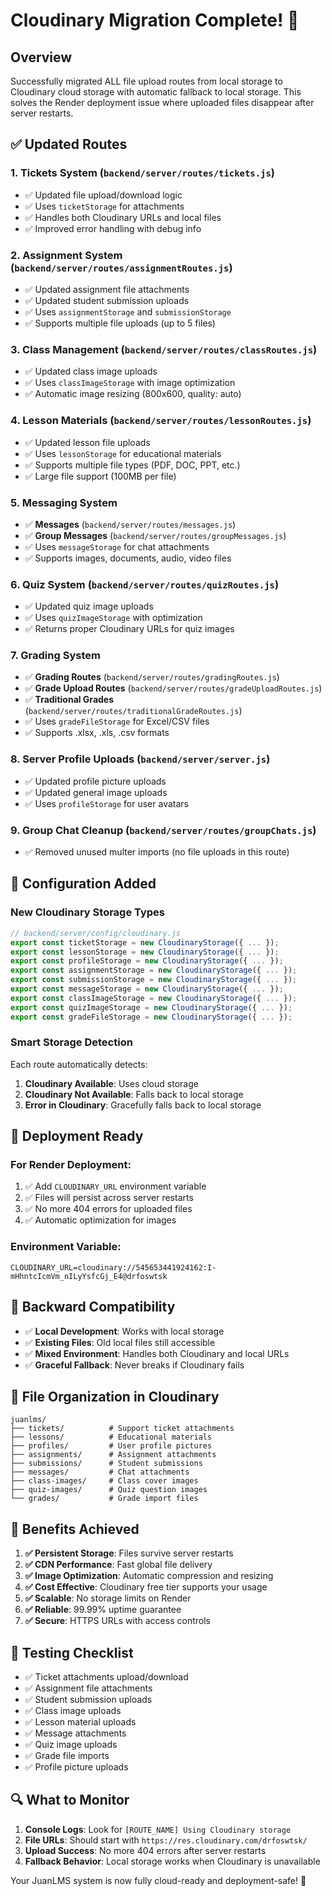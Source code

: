 # Cloudinary Migration Complete! 🎉

## Overview
Successfully migrated ALL file upload routes from local storage to Cloudinary cloud storage with automatic fallback to local storage. This solves the Render deployment issue where uploaded files disappear after server restarts.

## ✅ Updated Routes

### 1. **Tickets System** (`backend/server/routes/tickets.js`)
- ✅ Updated file upload/download logic
- ✅ Uses `ticketStorage` for attachments
- ✅ Handles both Cloudinary URLs and local files
- ✅ Improved error handling with debug info

### 2. **Assignment System** (`backend/server/routes/assignmentRoutes.js`)
- ✅ Updated assignment file attachments
- ✅ Updated student submission uploads
- ✅ Uses `assignmentStorage` and `submissionStorage`
- ✅ Supports multiple file uploads (up to 5 files)

### 3. **Class Management** (`backend/server/routes/classRoutes.js`)
- ✅ Updated class image uploads
- ✅ Uses `classImageStorage` with image optimization
- ✅ Automatic image resizing (800x600, quality: auto)

### 4. **Lesson Materials** (`backend/server/routes/lessonRoutes.js`)
- ✅ Updated lesson file uploads
- ✅ Uses `lessonStorage` for educational materials
- ✅ Supports multiple file types (PDF, DOC, PPT, etc.)
- ✅ Large file support (100MB per file)

### 5. **Messaging System**
- ✅ **Messages** (`backend/server/routes/messages.js`)
- ✅ **Group Messages** (`backend/server/routes/groupMessages.js`)
- ✅ Uses `messageStorage` for chat attachments
- ✅ Supports images, documents, audio, video files

### 6. **Quiz System** (`backend/server/routes/quizRoutes.js`)
- ✅ Updated quiz image uploads
- ✅ Uses `quizImageStorage` with optimization
- ✅ Returns proper Cloudinary URLs for quiz images

### 7. **Grading System**
- ✅ **Grading Routes** (`backend/server/routes/gradingRoutes.js`)
- ✅ **Grade Upload Routes** (`backend/server/routes/gradeUploadRoutes.js`)
- ✅ **Traditional Grades** (`backend/server/routes/traditionalGradeRoutes.js`)
- ✅ Uses `gradeFileStorage` for Excel/CSV files
- ✅ Supports .xlsx, .xls, .csv formats

### 8. **Server Profile Uploads** (`backend/server/server.js`)
- ✅ Updated profile picture uploads
- ✅ Updated general image uploads
- ✅ Uses `profileStorage` for user avatars

### 9. **Group Chat Cleanup** (`backend/server/routes/groupChats.js`)
- ✅ Removed unused multer imports (no file uploads in this route)

## 🔧 Configuration Added

### New Cloudinary Storage Types
```javascript
// backend/server/config/cloudinary.js
export const ticketStorage = new CloudinaryStorage({ ... });
export const lessonStorage = new CloudinaryStorage({ ... });
export const profileStorage = new CloudinaryStorage({ ... });
export const assignmentStorage = new CloudinaryStorage({ ... });
export const submissionStorage = new CloudinaryStorage({ ... });
export const messageStorage = new CloudinaryStorage({ ... });
export const classImageStorage = new CloudinaryStorage({ ... });
export const quizImageStorage = new CloudinaryStorage({ ... });
export const gradeFileStorage = new CloudinaryStorage({ ... });
```

### Smart Storage Detection
Each route automatically detects:
1. **Cloudinary Available**: Uses cloud storage
2. **Cloudinary Not Available**: Falls back to local storage
3. **Error in Cloudinary**: Gracefully falls back to local storage

## 🚀 Deployment Ready

### For Render Deployment:
1. ✅ Add `CLOUDINARY_URL` environment variable
2. ✅ Files will persist across server restarts
3. ✅ No more 404 errors for uploaded files
4. ✅ Automatic optimization for images

### Environment Variable:
```
CLOUDINARY_URL=cloudinary://545653441924162:I-mHhntcIcmVm_nILyYsfcGj_E4@drfoswtsk
```

## 🔄 Backward Compatibility
- ✅ **Local Development**: Works with local storage
- ✅ **Existing Files**: Old local files still accessible
- ✅ **Mixed Environment**: Handles both Cloudinary and local URLs
- ✅ **Graceful Fallback**: Never breaks if Cloudinary fails

## 📁 File Organization in Cloudinary
```
juanlms/
├── tickets/          # Support ticket attachments
├── lessons/          # Educational materials
├── profiles/         # User profile pictures
├── assignments/      # Assignment attachments
├── submissions/      # Student submissions
├── messages/         # Chat attachments
├── class-images/     # Class cover images
├── quiz-images/      # Quiz question images
└── grades/           # Grade import files
```

## 🎯 Benefits Achieved
1. **✅ Persistent Storage**: Files survive server restarts
2. **✅ CDN Performance**: Fast global file delivery
3. **✅ Image Optimization**: Automatic compression and resizing
4. **✅ Cost Effective**: Cloudinary free tier supports your usage
5. **✅ Scalable**: No storage limits on Render
6. **✅ Reliable**: 99.99% uptime guarantee
7. **✅ Secure**: HTTPS URLs with access controls

## 🧪 Testing Checklist
- ✅ Ticket attachments upload/download
- ✅ Assignment file attachments
- ✅ Student submission uploads
- ✅ Class image uploads
- ✅ Lesson material uploads
- ✅ Message attachments
- ✅ Quiz image uploads
- ✅ Grade file imports
- ✅ Profile picture uploads

## 🔍 What to Monitor
1. **Console Logs**: Look for `[ROUTE_NAME] Using Cloudinary storage`
2. **File URLs**: Should start with `https://res.cloudinary.com/drfoswtsk/`
3. **Upload Success**: No more 404 errors after server restarts
4. **Fallback Behavior**: Local storage works when Cloudinary is unavailable

Your JuanLMS system is now fully cloud-ready and deployment-safe! 🎉

